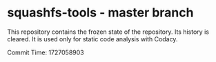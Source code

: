 # squashfs-tools - master branch

This repository contains the frozen state of the repository.
Its history is cleared. It is used only for static code
analysis with Codacy.

Commit Time: 1727058903